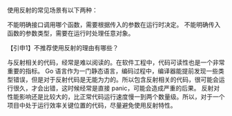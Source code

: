 使用反射的常见场景有以下两种：

不能明确接口调用哪个函数，需要根据传入的参数在运行时决定。
不能明确传入函数的参数类型，需要在运行时处理任意对象。


【引申1】不推荐使用反射的理由有哪些？

与反射相关的代码，经常是难以阅读的。在软件工程中，代码可读性也是一个非常重要的指标。
Go 语言作为一门静态语言，编码过程中，编译器能提前发现一些类型错误，但是对于反射代码是无能为力的。所以包含反射相关的代码，很可能会运行很久，才会出错，这时候经常是直接 panic，可能会造成严重的后果。
反射对性能影响还是比较大的，比正常代码运行速度慢一到两个数量级。所以，对于一个项目中处于运行效率关键位置的代码，尽量避免使用反射特性。

